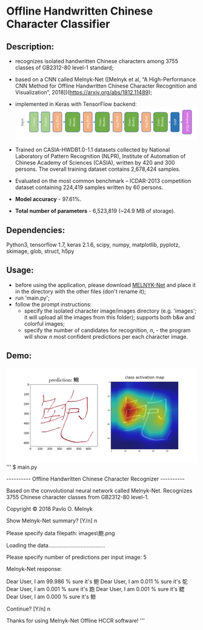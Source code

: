 ﻿# Offline Handwritten Chinese Character Classifier
## Description:

- recognizes isolated handwritten Chinese characters among 3755 classes of GB2312-80 level-1 standard;

- based on a CNN called Melnyk-Net ([Melnyk et al, “A High-Performance CNN Method for Offline Handwritten Chinese Character Recognition and Visualization”, 2018])(https://arxiv.org/abs/1812.11489);

- implemented in Keras with TensorFlow backend: 
![Architecture](architecture.png)


- Trained on CASIA-HWDB1.0-1.1 datasets collected by National Laboratory of Pattern Recognition (NLPR), Institute of Automation of Chinese Academy of Sciences (CASIA), written by 420 and 300 persons. The overall training dataset contains 2,678,424 samples.

- Evaluated on the most common benchmark – ICDAR-2013 competition dataset containing 224,419 samples written by 60 persons.

- **Model accuracy** - 97.61%.

- **Total number of parameters** - 6,523,819 (~24.9 MB of storage).

## Dependencies:
Python3, tensorflow 1.7, keras 2.1.6, scipy, numpy, matplotlib, pyplotz, skimage, glob, struct, h5py

## Usage:
 - before using the application, please download [MELNYK-Net](https://drive.google.com/open?id=1s8PQo7CKpOGdo-eXwtYeweY8-yjs7RYp) and place it in the directory with the other files (don't rename it);
 - run 'main.py';
 - follow the prompt instructions:
    - specify the isolated character image/images directory (e.g. 'images'; it will upload all the images from this folder);
       supports both b&w and colorful images;
    - specify the number of candidates for recognition, *n*, - the program will show *n* most confident predictions per each character image.
    

## Demo:
![Demo](demo.png)
'''
$ main.py

---------- Offline Handwritten Chinese Character Recognizer ----------

Based on the convolutional neural network called Melnyk-Net.
Recognizes 3755 Chinese character classes from GB2312-80 level-1.

Copyright © 2018 Pavlo O. Melnyk


Show Melnyk-Net summary? [Y/n]
n


Please specify data filepath:
images\鲍.png

Loading the data.....................................


Please specify number of predictions per input image:
5

Melnyk-Net response:

Dear User, I am 99.986 % sure it's     鲍
Dear User, I am 0.011 % sure it's     鸵
Dear User, I am 0.001 % sure it's     跑
Dear User, I am 0.001 % sure it's     鳃
Dear User, I am 0.000 % sure it's     鲸

Continue? [Y/n]
n

Thanks for using Melnyk-Net Offline HCCR software!
'''
